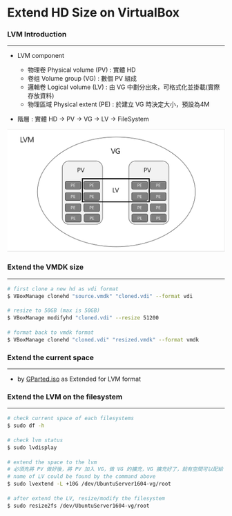 # Extend HD Size on VirtualBox

<script type="text/javascript" src="../js/general.js"></script>

### LVM Introduction
---

* LVM component
    * 物理卷 Physical volume (PV) : 實體 HD
    * 卷组 Volume group (VG) : 數個 PV 組成
    * 邏輯卷 Logical volume (LV) : 由 VG 中劃分出來，可格式化並掛載(實際存放資料)
    * 物理區域 Physical extent (PE) : 於建立 VG 時決定大小，預設為4M
    
* 階層 : 實體 HD -> PV -> VG -> LV -> FileSystem

![](/images/lvm.jpg)


### Extend the VMDK size
---

```bash
# first clone a new hd as vdi format
$ VBoxManage clonehd "source.vmdk" "cloned.vdi" --format vdi

# resize to 50GB (max is 50GB)
$ VBoxManage modifyhd "cloned.vdi" --resize 51200

# format back to vmdk format
$ VBoxManage clonehd "cloned.vdi" "resized.vmdk" --format vmdk
```

### Extend the current space
---

* by [GParted.iso](http://gparted.org/) as Extended for LVM format

### Extend the LVM on the filesystem
---

```bash
# check current space of each filesystems
$ sudo df -h

# check lvm status
$ sudo lvdisplay

# extend the space to the lvm
# 必須先將 PV 做好後，將 PV 加入 VG，做 VG 的擴充，VG 擴充好了，就有空間可以配給 LV
# name of LV could be found by the command above
$ sudo lvextend -L +10G /dev/UbuntuServer1604-vg/root

# after extend the LV, resize/modify the filesystem
$ sudo resize2fs /dev/UbuntuServer1604-vg/root
```





